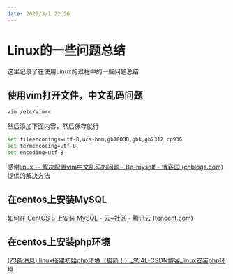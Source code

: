 ```yaml
---
date: 2022/3/1 22:56
---
```


# Linux的一些问题总结

这里记录了在使用Linux的过程中的一些问题总结



## 使用vim打开文件，中文乱码问题

```sh
vim /etc/vimrc
```

然后添加下面内容，然后保存就行

```sh
set fileencodings=utf-8,ucs-bom,gb18030,gbk,gb2312,cp936
set termencoding=utf-8
set encoding=utf-8
```

感谢[linux -- 解决配置vim中文乱码的问题 - Be-myself - 博客园 (cnblogs.com)](https://www.cnblogs.com/gengyufei/p/13354637.html)提供的解决方法





## 在centos上安装MySQL

[如何在 CentOS 8 上安装 MySQL - 云+社区 - 腾讯云 (tencent.com)](https://cloud.tencent.com/developer/article/1626795)





## 在centos上安装php环境

[(73条消息) linux搭建初始php环境（极简！）_954L-CSDN博客_linux安装php环境](https://blog.csdn.net/wkh___/article/details/83183621)

